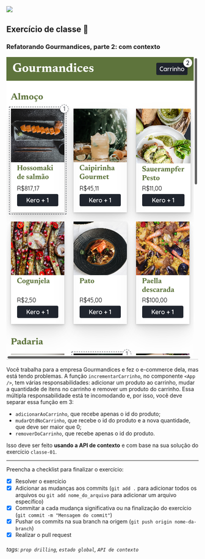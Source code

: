 ![](https://i.imgur.com/xG74tOh.png)

## Exercício de classe 🏫

### Refatorando Gourmandices, parte 2: com contexto

![](gourmandices.png)

Você trabalha para a empresa Gourmandices e fez o e-commerce dela, mas está tendo problemas. A função `incrementarCarrinho`, no componente `<App />`, tem várias responsabilidades: adicionar um produto ao carrinho, mudar a quantidade de itens no carrinho e remover um produto do carrinho. Essa múltipla responsabilidade está te incomodando e, por isso, você deve separar essa função em 3:

- `adicionarAoCarrinho`, que recebe apenas o id do produto;
- `mudarQtdNoCarrinho`, que recebe o id do produto e a nova quantidade, que deve ser maior que 0;
- `removerDoCarrinho`, que recebe apenas o id do produto.

Isso deve ser feito **usando a API de contexto** e com base na sua solução do exercício `classe-01`.

---

Preencha a checklist para finalizar o exercício:

- [x] Resolver o exercício
- [x] Adicionar as mudanças aos commits (`git add .` para adicionar todos os arquivos ou `git add nome_do_arquivo` para adicionar um arquivo específico)
- [x] Commitar a cada mudança significativa ou na finalização do exercício (`git commit -m "Mensagem do commit"`)
- [x] Pushar os commits na sua branch na origem (`git push origin nome-da-branch`)
- [x] Realizar o pull request

###### tags: `prop drilling`, `estado global`, `API de contexto`
